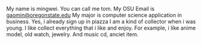 My name is mingwei. You can call me tom. 
My OSU Email is gaomin@oregonstate.edu
My major is computer science application in business. 
Yes, i already sign up in piazza
I am a kind of collector when i was young. I like collect everything that i like and enjoy. 
For example, i like anime model, old watch, jewelry.
And music cd, anciet item.
